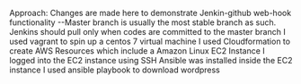 Approach:
Changes are made here to demonstrate Jenkin-github web-hook functionality
--Master branch is usually the most stable branch as such. Jenkins should pull only when codes are committed to the master branch
I used vagrant to spin up a centos 7 virtual machine
I used Cloudformation to create AWS Resources which include a Amazon Linux EC2 Instance
I logged into the EC2 instance using SSH
Ansible was installed inside the EC2 instance
I used ansible playbook to download wordpress
